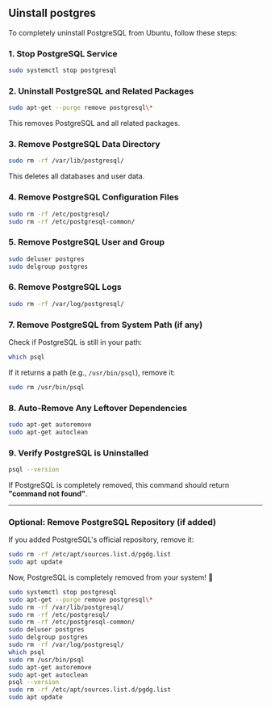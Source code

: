 ## Uinstall postgres

To completely uninstall PostgreSQL from Ubuntu, follow these steps:

### **1. Stop PostgreSQL Service**

```bash
sudo systemctl stop postgresql
```

### **2. Uninstall PostgreSQL and Related Packages**

```bash
sudo apt-get --purge remove postgresql\*
```

This removes PostgreSQL and all related packages.

### **3. Remove PostgreSQL Data Directory**

```bash
sudo rm -rf /var/lib/postgresql/
```

This deletes all databases and user data.

### **4. Remove PostgreSQL Configuration Files**

```bash
sudo rm -rf /etc/postgresql/
sudo rm -rf /etc/postgresql-common/
```

### **5. Remove PostgreSQL User and Group**

```bash
sudo deluser postgres
sudo delgroup postgres
```

### **6. Remove PostgreSQL Logs**

```bash
sudo rm -rf /var/log/postgresql/
```

### **7. Remove PostgreSQL from System Path (if any)**

Check if PostgreSQL is still in your path:

```bash
which psql
```

If it returns a path (e.g., `/usr/bin/psql`), remove it:

```bash
sudo rm /usr/bin/psql
```

### **8. Auto-Remove Any Leftover Dependencies**

```bash
sudo apt-get autoremove
sudo apt-get autoclean
```

### **9. Verify PostgreSQL is Uninstalled**

```bash
psql --version
```

If PostgreSQL is completely removed, this command should return **"command not found"**.

---

### **Optional: Remove PostgreSQL Repository (if added)**

If you added PostgreSQL's official repository, remove it:

```bash
sudo rm -rf /etc/apt/sources.list.d/pgdg.list
sudo apt update
```

Now, PostgreSQL is completely removed from your system! 🚀

```sh
sudo systemctl stop postgresql
sudo apt-get --purge remove postgresql\*
sudo rm -rf /var/lib/postgresql/
sudo rm -rf /etc/postgresql/
sudo rm -rf /etc/postgresql-common/
sudo deluser postgres
sudo delgroup postgres
sudo rm -rf /var/log/postgresql/
which psql
sudo rm /usr/bin/psql
sudo apt-get autoremove
sudo apt-get autoclean
psql --version
sudo rm -rf /etc/apt/sources.list.d/pgdg.list
sudo apt update

```
